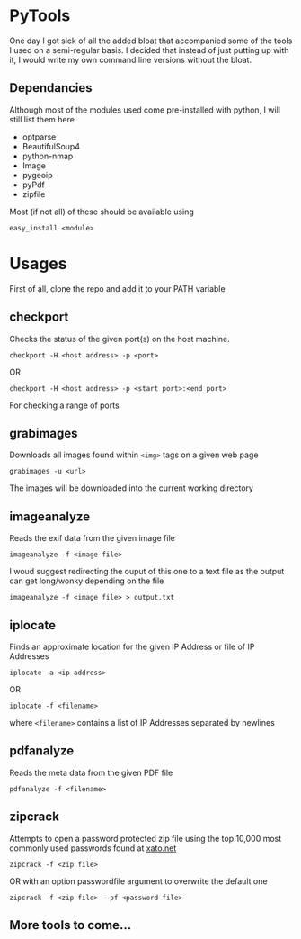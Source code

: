 PyTools
=======

One day I got sick of all the added bloat that accompanied some of the tools I used on a semi-regular basis.  I decided that instead of just putting up with it, I would write my own command line versions without the bloat.


Dependancies
--------------------
Although most of the modules used come pre-installed with python, I will still list them here

* optparse
* BeautifulSoup4
* python-nmap
* Image
* pygeoip
* pyPdf
* zipfile

Most (if not all) of these should be available using 

```
easy_install <module>
```

Usages
=======

First of all, clone the repo and add it to your PATH variable

checkport
-------------

Checks the status of the given port(s) on the host machine.

```
checkport -H <host address> -p <port>
```

OR

```
checkport -H <host address> -p <start port>:<end port>
```

For checking a range of ports

grabimages
-----------

Downloads all images found within ```<img>``` tags on a given web page

```
grabimages -u <url>
```

The images will be downloaded into the current working directory



imageanalyze
-------------------

Reads the exif data from the given image file

```
imageanalyze -f <image file>
```

I woud suggest redirecting the ouput of this one to a text file as the output can get long/wonky depending on the file

```
imageanalyze -f <image file> > output.txt
```

iplocate
----------

Finds an approximate location for the given IP Address or file of IP Addresses

```
iplocate -a <ip address>
```

OR 

```
iplocate -f <filename>
```

where ```<filename>``` contains a list of IP Addresses separated by newlines

pdfanalyze
--------------
Reads the meta data from the given PDF file

```
pdfanalyze -f <filename>
```

zipcrack
-----------
Attempts to open a password protected zip file using the top 10,000 most commonly used passwords found at [xato.net](https://xato.net/passwords/more-top-worst-passwords/#.VAomI2RdVyF)

```
zipcrack -f <zip file>
```

OR with an option passwordfile argument to overwrite the default one

```
zipcrack -f <zip file> --pf <password file>
```

More tools to come...
-----------------------------

